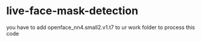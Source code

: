 # live-face-mask-detection
you have to add openface_nn4.small2.v1.t7 to ur work folder to process this code
